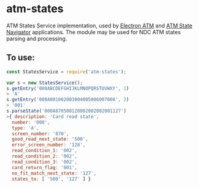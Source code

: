 # atm-states

ATM States Service implementation, used by [Electron ATM](https://github.com/timgabets/electron-atm) and [ATM State Navigator](https://github.com/timgabets/states-navigator) applications. The module may be used for NDC ATM states parsing and processing. 

## To use:
```javascript
const StatesService = require('atm-states');

var s = new StatesService();
s.getEntry('000ABCDEFGHIJKLMNOPQRSTUVWXY', 1)
> 'A'
s.getEntry('000A001002003004005006007008', 2)
> '001'
s.parseState('000A870500128002002002001127')
>{ description: 'Card read state',
  number: '000',
  type: 'A',
  screen_number: '870',
  good_read_next_state: '500',
  error_screen_number: '128',
  read_condition_1: '002',
  read_condition_2: '002',
  read_condition_3: '002',
  card_return_flag: '001',
  no_fit_match_next_state: '127',
  states_to: [ '500', '127' ] }

```


